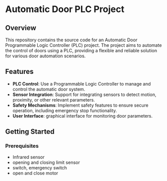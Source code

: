 # Automatic Door PLC Project

## Overview

This repository contains the source code for an Automatic Door Programmable Logic Controller (PLC) project. The project aims to automate the control of doors using a PLC, providing a flexible and reliable solution for various door automation scenarios.

## Features

- **PLC Control**: Use a Programmable Logic Controller to manage and control the automatic door system.
- **Sensor Integration**: Support for integrating sensors to detect motion, proximity, or other relevant parameters.
- **Safety Mechanisms**: Implement safety features to ensure secure operation, including emergency stop functionality.
- **User Interface**: graphical interface for monitoring door parameters.


## Getting Started

### Prerequisites

- Infrared sensor 
- opening and closing limit sensor 
- switch, emergency switch 
- open and close motor

